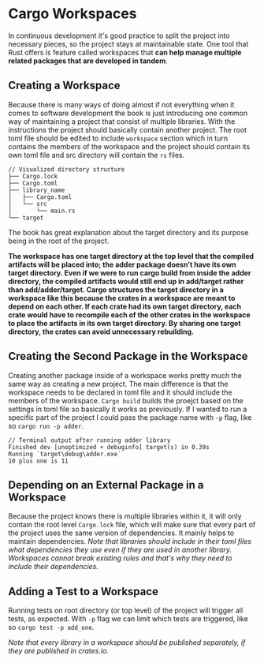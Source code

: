 # Cargo Workspaces

In continuous development it's good practice to split the project into necessary pieces, so the project stays at maintainable state. One tool that Rust offers is feature called workspaces that 
**can help manage multiple related packages that are developed in tandem**.

## Creating a Workspace

Because there is many ways of doing almost if not everything when it comes to software development the book is just introducing one common way of maintaining a project that consist of multiple libraries. With the instructions the project should basically contain another project. The root toml file should be edited to include `workspace` section which in turn contains the members of the workspace and the project should contain its own toml file and src directory will contain the `rs` files.

```
// Visualized directory structure
├── Cargo.lock
├── Cargo.toml
├── library_name
│   ├── Cargo.toml
│   └── src
│       └── main.rs
└── target
```

The book has great explanation about the target directory and its purpose being in the root of the project.

**The workspace has one target directory at the top level that the compiled artifacts will be placed into; the adder package doesn’t have its own target directory. Even if we were to run cargo build from inside the adder directory, the compiled artifacts would still end up in add/target rather than add/adder/target. Cargo structures the target directory in a workspace like this because the crates in a workspace are meant to depend on each other. If each crate had its own target directory, each crate would have to recompile each of the other crates in the workspace to place the artifacts in its own target directory. By sharing one target directory, the crates can avoid unnecessary rebuilding.**

## Creating the Second Package in the Workspace

Creating another package inside of a workspace works pretty much the same way as creating a new project. The main difference is that the workspace needs to be declared in toml file and it should include the members of the workspace. `Cargo build` builds the proejct based on the settings in toml file so basically it works as previously. If I wanted to run a specific part of the project I could pass the package name with `-p` flag, like so `cargo run -p adder`.

```
// Terminal output after running adder library
Finished dev [unoptimized + debuginfo] target(s) in 0.39s
Running `target\debug\adder.exe`
10 plus one is 11
```

## Depending on an External Package in a Workspace

Because the project knows there is multiple libraries within it, it will only contain the root level `Cargo.lock` file, which will make sure that every part of the project uses the same version of dependencies. It mainly helps to maintain dependencies. *Note that libraries should include in their toml files what dependencies they use even if they are used in another library. Workspaces cannot break existing rules and that's why they need to include their dependencies.*

## Adding a Test to a Workspace

Running tests on root directory (or top level) of the project will trigger all tests, as expected. With `-p` flag we can limit which tests are triggered, like so `cargo test -p add_one`.

*Note that every library in a workspace should be published separately, if they are published in crates.io.*